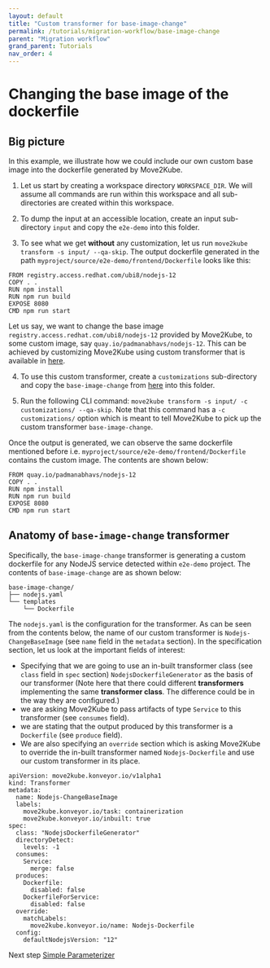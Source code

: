 ```yaml
---
layout: default
title: "Custom transformer for base-image-change"
permalink: /tutorials/migration-workflow/base-image-change
parent: "Migration workflow"
grand_parent: Tutorials
nav_order: 4
---
```


# Changing the base image of the dockerfile

## Big picture

In this example, we illustrate how we could include our own custom base image into the dockerfile generated by Move2Kube. 

1. Let us start by creating a workspace directory `WORKSPACE_DIR`. We will assume all commands are run within this workspace and all sub-directories are created within this workspace.

2. To dump the input at an accessible location, create an input sub-directory `input` and copy the `e2e-demo` into this folder.

3. To see what we get **without** any customization, let us run `move2kube transform -s input/ --qa-skip`. The output dockerfile generated in the path  `myproject/source/e2e-demo/frontend/Dockerfile` looks like this:
```
FROM registry.access.redhat.com/ubi8/nodejs-12
COPY . .
RUN npm install
RUN npm run build
EXPOSE 8080
CMD npm run start
```

Let us say, we want to change the base image `registry.access.redhat.com/ubi8/nodejs-12` provided by Move2Kube, to some custom image, say `quay.io/padmanabhavs/nodejs-12`. This can be achieved by customizing Move2Kube using custom transformer that is available in [here](https://github.com/konveyor/move2kube-transformers/tree/main/base-image-change).

4. To use this custom transformer, create a `customizations` sub-directory and copy the `base-image-change` from [here](https://github.com/konveyor/move2kube-transformers/tree/main/base-image-change) into this folder.

5. Run the following CLI command: `move2kube transform -s input/ -c customizations/ --qa-skip`. Note that this command has a `-c customizations/` option which is meant to tell Move2Kube to pick up the custom transformer `base-image-change`. 

Once the output is generated, we can observe the same dockerfile mentioned before i.e. `myproject/source/e2e-demo/frontend/Dockerfile` contains the custom image. The contents are shown below:
```
FROM quay.io/padmanabhavs/nodejs-12
COPY . .
RUN npm install
RUN npm run build
EXPOSE 8080
CMD npm run start

```

## Anatomy of `base-image-change` transformer
Specifically, the `base-image-change` transformer is generating a custom dockerfile for any NodeJS service detected within `e2e-demo` project.
The contents of `base-image-change` are as shown below:
```
base-image-change/
├── nodejs.yaml
└── templates
    └── Dockerfile
```
The `nodejs.yaml` is the configuration for the transformer. As can be seen from the contents below, the name of our custom transformer is `Nodejs-ChangeBaseImage` (see `name` field in the `metadata` section). In the specification section, let us look at the important fields of interest:
- Specifying that we are going to use an in-built transformer class (see `class` field in `spec` section) `NodejsDockerfileGenerator` as the basis of our transformer (Note here that there could different **transformers** implementing the same **transformer class**. The difference could be in the way they are configured.)
- we are asking Move2Kube to pass artifacts of type `Service` to this transformer (see `consumes` field).
- we are stating that the output produced by this transformer is a `Dockerfile` (see `produce` field). 
- We are also specifying an `override` section which is asking Move2Kube to override the in-built transformer named `Nodejs-Dockerfile` and use our custom transformer in its place.
```
apiVersion: move2kube.konveyor.io/v1alpha1
kind: Transformer
metadata:
  name: Nodejs-ChangeBaseImage
  labels:
    move2kube.konveyor.io/task: containerization
    move2kube.konveyor.io/inbuilt: true
spec:
  class: "NodejsDockerfileGenerator"
  directoryDetect:
    levels: -1
  consumes:
    Service: 
      merge: false
  produces:
    Dockerfile:
      disabled: false
    DockerfileForService:
      disabled: false
  override:
    matchLabels: 
      move2kube.konveyor.io/name: Nodejs-Dockerfile
  config:
    defaultNodejsVersion: "12"
```
Next step [Simple Parameterizer](/tutorials/migration-workflow/parameterizer)
